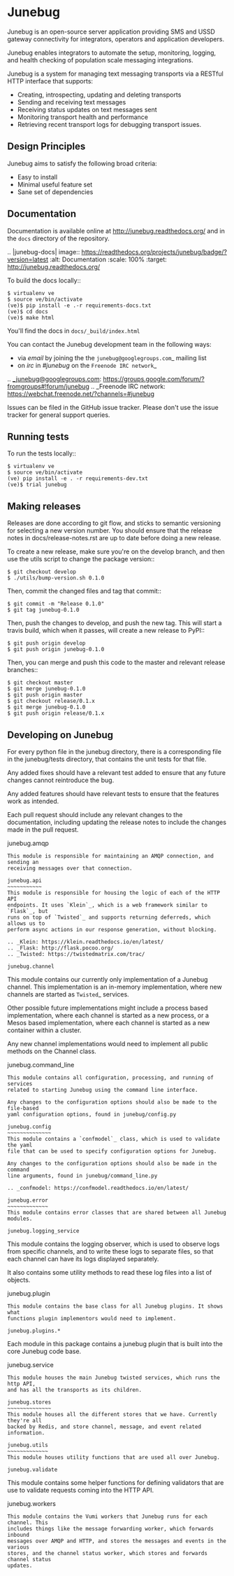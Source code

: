 Junebug
=======

Junebug is an open-source server application providing SMS and USSD
gateway connectivity for integrators, operators and application
developers.

Junebug enables integrators to automate the setup, monitoring,
logging, and health checking of population scale messaging
integrations.

Junebug is a system for managing text messaging transports via a
RESTful HTTP interface that supports:

* Creating, introspecting, updating and deleting transports
* Sending and receiving text messages
* Receiving status updates on text messages sent
* Monitoring transport health and performance
* Retrieving recent transport logs for debugging transport issues.


Design Principles
-----------------

Junebug aims to satisfy the following broad criteria:

* Easy to install
* Minimal useful feature set
* Sane set of dependencies


Documentation
-------------

Documentation is available online at http://junebug.readthedocs.org/
and in the `docs` directory of the repository.

.. |junebug-docs| image:: https://readthedocs.org/projects/junebug/badge/?version=latest
    :alt: Documentation
    :scale: 100%
    :target: http://junebug.readthedocs.org/

To build the docs locally::

    $ virtualenv ve
    $ source ve/bin/activate
    (ve)$ pip install -e .-r requirements-docs.txt
    (ve)$ cd docs
    (ve)$ make html

You'll find the docs in `docs/_build/index.html`

You can contact the Junebug development team in the following ways:

* via *email* by joining the the `junebug@googlegroups.com`_ mailing list
* on *irc* in *#junebug* on the `Freenode IRC network`_

.. _junebug@googlegroups.com: https://groups.google.com/forum/?fromgroups#!forum/junebug
.. _Freenode IRC network: https://webchat.freenode.net/?channels=#junebug

Issues can be filed in the GitHub issue tracker. Please don't use the issue
tracker for general support queries.

Running tests
-------------

To run the tests locally::

    $ virtualenv ve
    $ source ve/bin/activate
    (ve) pip install -e . -r requirements-dev.txt
    (ve)$ trial junebug

Making releases
---------------
Releases are done according to git flow, and sticks to semantic versioning for
selecting a new version number. You should ensure that the release notes in
docs/release-notes.rst are up to date before doing a new release.

To create a new release, make sure you're on the develop branch, and then use
the utils script to change the package version::

    $ git checkout develop
    $ ./utils/bump-version.sh 0.1.0

Then, commit the changed files and tag that commit::

    $ git commit -m "Release 0.1.0"
    $ git tag junebug-0.1.0

Then, push the changes to develop, and push the new tag. This will start a
travis build, which when it passes, will create a new release to PyPI::

    $ git push origin develop
    $ git push origin junebug-0.1.0

Then, you can merge and push this code to the master and relevant release
branches::

    $ git checkout master
    $ git merge junebug-0.1.0
    $ git push origin master
    $ git checkout release/0.1.x
    $ git merge junebug-0.1.0
    $ git push origin release/0.1.x

Developing on Junebug
---------------------

For every python file in the junebug directory, there is a corresponding file
in the junebug/tests directory, that contains the unit tests for that file.

Any added fixes should have a relevant test added to ensure that any future
changes cannot reintroduce the bug.

Any added features should have relevant tests to ensure that the features work
as intended.

Each pull request should include any relevant changes to the documentation,
including updating the release notes to include the changes made in the pull
request.

junebug.amqp
~~~~~~~~~~~~
This module is responsible for maintaining an AMQP connection, and sending an
receiving messages over that connection.

junebug.api
~~~~~~~~~~~
This module is responsible for housing the logic of each of the HTTP API
endpoints. It uses `Klein`_, which is a web framework similar to `Flask`_, but
runs on top of `Twisted`_ and supports returning deferreds, which allows us to
perform async actions in our response generation, without blocking.

.. _Klein: https://klein.readthedocs.io/en/latest/
.. _Flask: http://flask.pocoo.org/
.. _Twisted: https://twistedmatrix.com/trac/

junebug.channel
~~~~~~~~~~~~~~~
This module contains our currently only implementation of a Junebug channel.
This implementation is an in-memory implementation, where new channels are
started as `Twisted`_ services.

Other possible future implementations might include a process based
implementation, where each channel is started as a new process, or a Mesos
based implementation, where each channel is started as a new container within a
cluster.

Any new channel implementations would need to implement all public methods on
the Channel class.

junebug.command_line
~~~~~~~~~~~~~~~~~~~~
This module contains all configuration, processing, and running of services
related to starting Junebug using the command line interface.

Any changes to the configuration options should also be made to the file-based
yaml configuration options, found in junebug/config.py

junebug.config
~~~~~~~~~~~~~~
This module contains a `confmodel`_ class, which is used to validate the yaml
file that can be used to specify configuration options for Junebug.

Any changes to the configuration options should also be made in the command
line arguments, found in junebug/command_line.py

.. _confmodel: https://confmodel.readthedocs.io/en/latest/

junebug.error
~~~~~~~~~~~~~
This module contains error classes that are shared between all Junebug modules.

junebug.logging_service
~~~~~~~~~~~~~~~~~~~~~~~
This module contains the logging observer, which is used to observe logs from
specific channels, and to write these logs to separate files, so that each
channel can have its logs displayed separately.

It also contains some utility methods to read these log files into a list of
objects.

junebug.plugin
~~~~~~~~~~~~~~
This module contains the base class for all Junebug plugins. It shows what
functions plugin implementors would need to implement.

junebug.plugins.*
~~~~~~~~~~~~~~~~~
Each module in this package contains a junebug plugin that is built into the
core Junebug code base.

junebug.service
~~~~~~~~~~~~~~~
This module houses the main Junebug twisted services, which runs the http API,
and has all the transports as its children.

junebug.stores
~~~~~~~~~~~~~~
This module houses all the different stores that we have. Currently they're all
backed by Redis, and store channel, message, and event related information.

junebug.utils
~~~~~~~~~~~~~
This module houses utility functions that are used all over Junebug.

junebug.validate
~~~~~~~~~~~~~~~~
This module contains some helper functions for defining validators that are use
to validate requests coming into the HTTP API.

junebug.workers
~~~~~~~~~~~~~~~
This module contains the Vumi workers that Junebug runs for each channel. This
includes things like the message forwarding worker, which forwards inbound
messages over AMQP and HTTP, and stores the messages and events in the various
stores, and the channel status worker, which stores and forwards channel status
updates.
